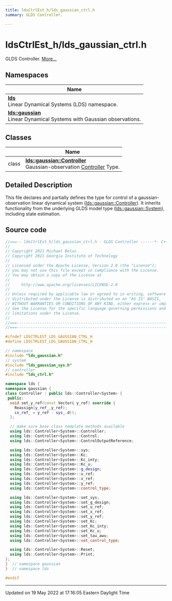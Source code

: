 ```yaml
---
title: ldsCtrlEst_h/lds_gaussian_ctrl.h
summary: GLDS Controller. 

---
```


# ldsCtrlEst_h/lds_gaussian_ctrl.h

GLDS Controller.  [More...](#detailed-description)



## Namespaces

| Name           |
| -------------- |
| **[lds](/lds-ctrl-est/docs/api/namespaces/namespacelds/)** <br>Linear Dynamical Systems (LDS) namespace.  |
| **[lds::gaussian](/lds-ctrl-est/docs/api/namespaces/namespacelds_1_1gaussian/)** <br>Linear Dynamical Systems with Gaussian observations.  |

## Classes

|                | Name           |
| -------------- | -------------- |
| class | **[lds::gaussian::Controller](/lds-ctrl-est/docs/api/classes/classlds_1_1gaussian_1_1controller/)** <br>Gaussian-observation [Controller]() Type.  |

## Detailed Description



This file declares and partially defines the type for control of a gaussian-observation linear dynamical system ([lds::gaussian::Controller](/lds-ctrl-est/docs/api/classes/classlds_1_1gaussian_1_1controller/)). It inherits functionality from the underlying GLDS model type ([lds::gaussian::System](/lds-ctrl-est/docs/api/classes/classlds_1_1gaussian_1_1system/)), including state estimation. 





## Source code

```cpp
//===-- ldsCtrlEst_h/lds_gaussian_ctrl.h - GLDS Controller ------*- C++ -*-===//
//
// Copyright 2021 Michael Bolus
// Copyright 2021 Georgia Institute of Technology
//
// Licensed under the Apache License, Version 2.0 (the "License");
// you may not use this file except in compliance with the License.
// You may obtain a copy of the License at
//
//     http://www.apache.org/licenses/LICENSE-2.0
//
// Unless required by applicable law or agreed to in writing, software
// distributed under the License is distributed on an "AS IS" BASIS,
// WITHOUT WARRANTIES OR CONDITIONS OF ANY KIND, either express or implied.
// See the License for the specific language governing permissions and
// limitations under the License.
//
//===----------------------------------------------------------------------===//
//===----------------------------------------------------------------------===//

#ifndef LDSCTRLEST_LDS_GAUSSIAN_CTRL_H
#define LDSCTRLEST_LDS_GAUSSIAN_CTRL_H

// namespace
#include "lds_gaussian.h"
// system
#include "lds_gaussian_sys.h"
// controller
#include "lds_ctrl.h"

namespace lds {
namespace gaussian {
class Controller : public lds::Controller<System> {
 public:
  void set_y_ref(const Vector& y_ref) override {
    Reassign(y_ref_,y_ref);
    cx_ref_ = y_ref - sys_.d();
  };

  // make sure base class template methods available
  using lds::Controller<System>::Controller;
  using lds::Controller<System>::Control;
  using lds::Controller<System>::ControlOutputReference;

  using lds::Controller<System>::sys;
  using lds::Controller<System>::Kc;
  using lds::Controller<System>::Kc_inty;
  using lds::Controller<System>::Kc_u;
  using lds::Controller<System>::g_design;
  using lds::Controller<System>::u_ref;
  using lds::Controller<System>::x_ref;
  using lds::Controller<System>::y_ref;
  using lds::Controller<System>::control_type;

  using lds::Controller<System>::set_sys;
  using lds::Controller<System>::set_g_design;
  using lds::Controller<System>::set_u_ref;
  using lds::Controller<System>::set_x_ref;
  using lds::Controller<System>::set_y_ref;
  using lds::Controller<System>::set_Kc;
  using lds::Controller<System>::set_Kc_inty;
  using lds::Controller<System>::set_Kc_u;
  using lds::Controller<System>::set_tau_awu;
  using lds::Controller<System>::set_control_type;

  using lds::Controller<System>::Reset;
  using lds::Controller<System>::Print;
};
}  // namespace gaussian
}  // namespace lds

#endif
```


-------------------------------

Updated on 19 May 2022 at 17:16:05 Eastern Daylight Time
